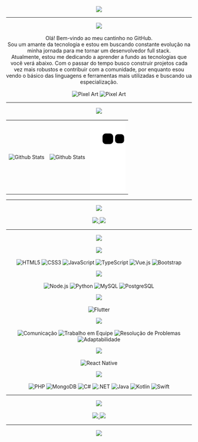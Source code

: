 <div align="center">
<img style="vertical-align: middle;" src="https://readme-typing-svg.demolab.com?font=Fira+Code&size=30&pause=100&color=B200F3&center=false&vCenter=false&width=500&lines=%E2%9C%A8+Eu+sou+Jailson+Stein+%E2%9C%A8;Aspirante+a+dev+full+stack%F0%9F%92%BB" />
</div>

---

<p align="center">
  <img src="https://readme-typing-svg.demolab.com/?font=Fira+Code&size=35&duration=1&pause=99999&color=B200F3&center=true&vCenter=true&width=300&lines=Sobre+mim"/>
</p>
<p align="center">
  Olá! Bem-vindo ao meu cantinho no GitHub.<br>
  Sou um amante da tecnologia e estou em buscando constante evolução na minha jornada para me tornar um desenvolvedor full stack.<br>
  Atualmente, estou me dedicando a aprender a fundo as tecnologias que você verá abaixo. Com o passar do tempo busco construir projetos cada vez mais robustos e contribuir com a comunidade, por enquanto esou vendo o básico das linguagens e ferramentas mais utilizadas e buscando ua especialização.
</p>

<div align="center">
  <img align="center" src="https://media.tenor.com/wIOg3Dv86qEAAAAj/rain-world-saint.gif" alt="Pixel Art" align="right" width="200">
  <img align="center" src="https://media.tenor.com/Gmg3LGO6q7UAAAAj/rain-world.gif" alt="Pixel Art" align="right" width="200">
</div>

---

<p align="center">
  <img src="https://readme-typing-svg.demolab.com/?font=Fira+Code&size=30&duration=1&pause=99999&color=FFD700&center=true&vCenter=true&width=500&lines=Minhas+Estat%C3%ADsticas"/>
</p> 
<table align="center">
  <tr>
    <td>
      <img
        align="left"
        src="https://github-readme-stats.vercel.app/api?username=S7EIN07&theme=dark&hide_border=false&include_all_commits=true"
        alt="Github Stats"
      />
    </td>
    <td>
      <img
        align="left"
        src="https://github-readme-stats.vercel.app/api/top-langs/?username=S7EIN07&theme=dark&hide_border=false&include_all_commits=true&count_private=true&layout=compact"
        alt="Github Stats"
      />
    </td>
    <td>
     <img src="https://github.com/Formandodev/Formandodev/blob/output/github-contribution-grid-snake.svg" />
    </td>
  </tr>
</table>

---

<p align="center">
  <img src="https://readme-typing-svg.demolab.com/?font=Fira+Code&size=32&duration=1&pause=99999&color=FFC300&center=true&vCenter=true&width=500&lines=Projetos-em-destaque"/>
</p>
<p align="center">
  <a href="https://github.com/S7EIN07/SteinApp">
    <img src="https://img.shields.io/badge/SteinApp-Flutter-blue?style=for-the-badge&logo=flutter&logoColor=white"/>
  </a>
  <a href="https://github.com/S7EIN07/SteinAssistant">
    <img src="https://img.shields.io/badge/SteinAssistant-Vue.js-green?style=for-the-badge&logo=vue.js&logoColor=white"/>
  </a>
</p>


---

<p align="center">
  <img src="https://readme-typing-svg.demolab.com/?font=Fira+Code&size=40&duration=1&pause=99999&color=FFD700&center=true&vCenter=true&width=300&lines=Compet%C3%AAncias"/>
</p>

<p align="center">
  <img src="https://readme-typing-svg.demolab.com?font=Fira+Code&size=28&duration=1&pause=99999&color=00FF00&center=true&vCenter=true&width=300&lines=Front-end"/>
</p>
<p align="center">
  <img src="https://img.shields.io/badge/HTML5-E34F26?style=for-the-badge&logo=html5&logoColor=white" alt="HTML5" />
  <img src="https://img.shields.io/badge/CSS3-1572B6?style=for-the-badge&logo=css3&logoColor=white" alt="CSS3" />
  <img src="https://img.shields.io/badge/JavaScript-F7DF1E?style=for-the-badge&logo=javascript&logoColor=black" alt="JavaScript" />
  <img src="https://img.shields.io/badge/TypeScript-007ACC?style=for-the-badge&logo=typescript&logoColor=white" alt="TypeScript" />
  <img src="https://img.shields.io/badge/Vue.js-35495E?style=for-the-badge&logo=vue.js&logoColor=4FC08D" alt="Vue.js" />
  <img src="https://img.shields.io/badge/Bootstrap-563D7C?style=for-the-badge&logo=bootstrap&logoColor=white" alt="Bootstrap" />
</p>

<p align="center">
  <img src="https://readme-typing-svg.demolab.com?font=Fira+Code&size=28&duration=1&pause=99999&color=FF5733&center=true&vCenter=true&width=300&lines=Back-end"/>
</p>
<p align="center">
  <img src="https://img.shields.io/badge/Node.js-43853D?style=for-the-badge&logo=node.js&logoColor=white" alt="Node.js" />
  <img src="https://img.shields.io/badge/Python-14354C?style=for-the-badge&logo=python&logoColor=white" alt="Python" />
  <img src="https://img.shields.io/badge/MySQL-00000F?style=for-the-badge&logo=mysql&logoColor=white" alt="MySQL" />
  <img src="https://img.shields.io/badge/PostgreSQL-316192?style=for-the-badge&logo=postgresql&logoColor=white" alt="PostgreSQL" />
</p>

<p align="center">
  <img src="https://readme-typing-svg.demolab.com?font=Fira+Code&size=28&duration=1&pause=99999&color=33C1FF&center=true&vCenter=true&width=300&lines=Mobile"/>
</p>
<p align="center">
  <img src="https://img.shields.io/badge/Flutter-02569B?style=for-the-badge&logo=flutter&logoColor=white" alt="Flutter" />
</p>

<p align="center">
  <img src="https://readme-typing-svg.demolab.com?font=Fira+Code&size=28&duration=1&pause=99999&color=FF6F61&center=true&vCenter=true&width=300&lines=Soft+Skills"/>
</p>
<p align="center">
  <img src="https://img.shields.io/badge/Comunicação-blue?style=for-the-badge" alt="Comunicação" />
  <img src="https://img.shields.io/badge/Trabalho_em_equipe-orange?style=for-the-badge" alt="Trabalho em Equipe" />
  <img src="https://img.shields.io/badge/Resolução_de_Problemas-yellow?style=for-the-badge" alt="Resolução de Problemas" />
  <img src="https://img.shields.io/badge/Adaptabilidade-green?style=for-the-badge" alt="Adaptabilidade" />
</p>

<p align="center">
  <img src="https://readme-typing-svg.demolab.com?font=Fira+Code&size=28&duration=1&pause=99999&color=9D33FF&center=true&vCenter=true&width=300&lines=Aprendendo"/>
</p>
<p align="center">
  <img src="https://img.shields.io/badge/React_Native-20232A?style=for-the-badge&logo=react&logoColor=61DAFB" alt="React Native" />
</p>

<p align="center">
  <img src="https://readme-typing-svg.demolab.com?font=Fira+Code&size=28&duration=1&pause=99999&color=00ff00&center=true&vCenter=true&width=300&lines=Pr%C3%B3ximos+passos"/>
</p>
<p align="center">
  <img src="https://img.shields.io/badge/PHP-777BB4?style=for-the-badge&logo=php&logoColor=white" alt="PHP" />
  <img src="https://img.shields.io/badge/MongoDB-4EA94B?style=for-the-badge&logo=mongodb&logoColor=white" alt="MongoDB" />
  <img src="https://img.shields.io/badge/C%23-239120?style=for-the-badge&logo=c-sharp&logoColor=white" alt="C#" />
  <img src="https://img.shields.io/badge/.NET-5C2D91?style=for-the-badge&logo=.net&logoColor=white" alt=".NET" />
  <img src="https://img.shields.io/badge/Java-ED8B00?style=for-the-badge&logo=java&logoColor=white" alt="Java" />
  <img src="https://img.shields.io/badge/Kotlin-0095D5?style=for-the-badge&logo=kotlin&logoColor=white" alt="Kotlin" />
  <img src="https://img.shields.io/badge/Swift-FA7343?style=for-the-badge&logo=swift&logoColor=white" alt="Swift" />
</p>


---

<p align="center">
  <img src="https://readme-typing-svg.demolab.com?font=Fira+Code&size=28&duration=1&pause=99999&color=28A745&center=true&vCenter=true&width=300&lines=Contato"/>
</p>
<p align="center">
  <a href="https://instagram.com/jai.stein">
    <img src="https://img.shields.io/badge/-Instagram-ff8da1?style=for-the-badge&logo=instagram&logoColor=E4405F"/>
  </a>
  <a href="https://www.linkedin.com/in/jailson-stein-408933355">
    <img src="https://img.shields.io/badge/-LinkedIn-0077B5?style=for-the-badge&logo=linkedin&logoColor=0A66C2"/>
  </a>
</p>

---

<p align="center"><img src="https://count.getloli.com/get/@S7EIN07?theme=dark"/></p>
